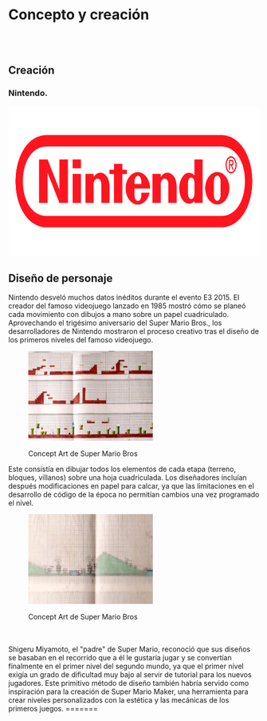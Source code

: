 # Concepto y creación
<p>

</p>


<br>

</br>

## Creación


### Nintendo.

<p>
<div align="right"><img src="../img/nintendo.png" width="1000" 
     height="300"></div>
</p>


## Diseño de personaje
Nintendo desveló muchos datos inéditos durante el evento E3 2015. El creador del famoso videojuego lanzado en 1985 mostró cómo se planeó cada movimiento con dibujos a mano sobre un papel cuadriculado. 
Aprovechando el trigésimo aniversario del Super Mario Bros., los desarrolladores de Nintendo mostraron el proceso creativo tras el diseño de los primeros niveles del famoso videojuego.

<figure>

<img src="https://github.com/JaviR011/git_gihub_gen44/blob/master/img/BosquejoMario2.png"
     width="250" 
     height="180">
<figcaption>Concept Art de Super Mario Bros</figcaption>
</figure>

Este consistía en dibujar todos los elementos de cada etapa (terreno, bloques, villanos) sobre una hoja cuadriculada. Los diseñadores incluían después modificaciones en papel para calcar, ya que las limitaciones en el desarrollo de código de la época no permitían cambios una vez programado el nivel.


<figure>

<img src="https://github.com/JaviR011/git_gihub_gen44/blob/master/img/BosquejoMario1.png"
     width="250" 
     height="180">
<figcaption>Concept Art de Super Mario Bros</figcaption>
</figure>
<br>

</br>
Shigeru Miyamoto, el "padre" de Super Mario, reconoció que sus diseños se basaban en el recorrido que a él le gustaría jugar y se convertían finalmente en el primer nivel del segundo mundo, ya que el primer nivel exigía un grado de dificultad muy bajo al servir de tutorial para los nuevos jugadores.
Este primitivo método de diseño también habría servido como inspiración para la creación de Super Mario Maker, una herramienta para crear niveles personalizados con la estética y las mecánicas de los primeros juegos.
=======

